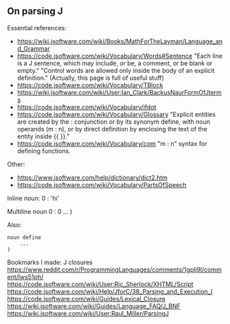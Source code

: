 ## On parsing J
Essential references:

* https://wiki.jsoftware.com/wiki/Books/MathForTheLayman/Language_and_Grammar
* https://code.jsoftware.com/wiki/Vocabulary/Words#Sentence
  "Each line is a J sentence, which may include, or be, a comment, or be blank or empty."
  "Control words are allowed only inside the body of an explicit definition."
  (Actually, this page is full of useful stuff)
* https://code.jsoftware.com/wiki/Vocabulary/TBlock
* https://wiki.jsoftware.com/wiki/User:Ian_Clark/BackusNaurFormOfJterms
* https://code.jsoftware.com/wiki/Vocabulary/ifdot
* https://code.jsoftware.com/wiki/Vocabulary/Glossary
  "Explicit entities are created by the : conjunction or by its synonym define, with noun operands (m : n), or by direct definition by enclosing the text of the entity inside {{ }}."
* https://code.jsoftware.com/wiki/Vocabulary/com
  "m : n" syntax for defining functions.

Other:
* https://www.jsoftware.com/help/dictionary/dict2.htm
* https://code.jsoftware.com/wiki/Vocabulary/PartsOfSpeech


Inline noun:
   0 : 'hi'

Multiline noun
   0 : 0
      ...
   )

Also:

    noun define
        ...
    )

Bookmarks I made:
J closures
	https://www.reddit.com/r/ProgrammingLanguages/comments/1gplj9l/comment/lws51ph/
	https://code.jsoftware.com/wiki/User:Ric_Sherlock/XHTML/Script
	https://code.jsoftware.com/wiki/Help/JforC/38_Parsing_and_Execution_I
	https://code.jsoftware.com/wiki/Guides/Lexical_Closure
	https://wiki.jsoftware.com/wiki/Guides/Language_FAQ/J_BNF
	https://wiki.jsoftware.com/wiki/User:Raul_Miller/ParsingJ
